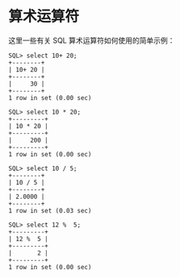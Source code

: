 # 算术运算符 #

这里一些有关 SQL 算术运算符如何使用的简单示例：

	SQL> select 10+ 20;
	+--------+
	| 10+ 20 |
	+--------+
	|     30 |
	+--------+
	1 row in set (0.00 sec)
	
	SQL> select 10 * 20;
	+---------+
	| 10 * 20 |
	+---------+
	|     200 |
	+---------+
	1 row in set (0.00 sec)
	
	SQL> select 10 / 5;
	+--------+
	| 10 / 5 |
	+--------+
	| 2.0000 |
	+--------+
	1 row in set (0.03 sec)
	
	SQL> select 12 %  5;
	+---------+
	| 12 %  5 |
	+---------+
	|       2 |
	+---------+
	1 row in set (0.00 sec)